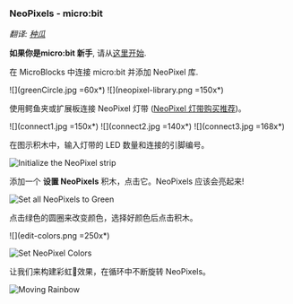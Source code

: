 ### NeoPixels - micro:bit

_翻译: [种瓜](https://wwj718.github.io/tags/microblocks/)_


**如果你是micro:bit 新手**, 请从[这里开始](https://microblocksfun.cn/get-started).

在 MicroBlocks 中连接 micro:bit 并添加 NeoPixel 库.

![](greenCircle.jpg =60x*) 
![](neopixel-library.png =150x*)

使用鳄鱼夹或扩展板连接 NeoPixel 灯带 ([NeoPixel 灯带购买推荐](https://github.com/MicroBlocksCN/microblocks-site/wiki/%E7%A1%AC%E4%BB%B6%E6%8E%A8%E8%8D%90#neopixel-%E7%81%AF%E5%B8%A6))。

![](connect1.jpg =150x*) ![](connect2.jpg =140x*) ![](connect3.jpg =168x*)

在图示积木中，输入灯带的 LED 数量和连接的引脚编号。

![Initialize the NeoPixel strip](attach-neopixels.png)

添加一个 **设置 NeoPixels** 积木，点击它。NeoPixels 应该会亮起来!

![Set all NeoPixels to Green](set-all-neopixels.png)

点击绿色的圆圈来改变颜色，选择好颜色后点击积木。

![](edit-colors.png =250x*)

![Set NeoPixel Colors](set-neopixels.png)

让我们来构建彩虹🌈效果，在循环中不断旋转 NeoPixels。

![Moving Rainbow](moving-rainbow.png) 